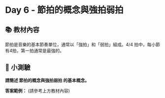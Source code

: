 # Day 6 - 節拍的概念與強拍弱拍

## 📚 教材內容

節拍是音樂的基本節奏單位，通常以「強拍」和「弱拍」組成。4/4 拍中，每小節有4拍，第一拍通常是最強的。

## 📝 小測驗

**請簡述 節拍的概念與強拍弱拍 的基本概念。**

**答案範例：** (請參考上方教材內容)
